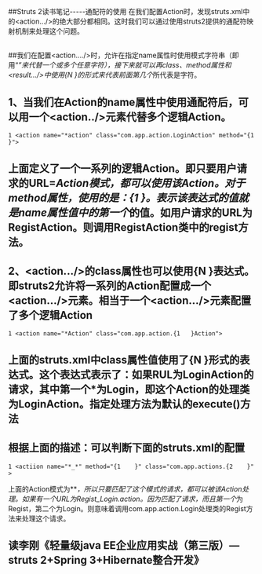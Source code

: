 ##Struts 2读书笔记-----通配符的使用  在我们配置Action时，发现struts.xml中的<action…/>的绝大部分都相同。这时我们可以通过使用struts2提供的通配符映射机制来处理这个问题。

##
##我们在配置<action…./>时，允许在指定name属性时使用模式字符串（即用“*”来代替一个或多个任意字符），接下来就可以再class、method属性和<result…/>中使用{N	}的形式来代表前面第几个*所代表是字符。

##
## 1、当我们在Action的name属性中使用通配符后，可以用一个<action../>元素代替多个逻辑Action。	1 <action name="*action" class="com.app.action.LoginAction" method="{1	}">

##
## 上面定义了一个一系列的逻辑Action。即只要用户请求的URL=*Action模式，都可以使用该Action。对于method属性，使用的是：{1	}。表示该表达式的值就是name属性值中的第一个*的值。如用户请求的URL为RegistAction。则调用RegistAction类中的regist方法。

##
## 2、<action.../>的class属性也可以使用{N	}表达式。即struts2允许将一系列的Action配置成一个<action.../>元素。相当于一个<action.../>元素配置了多个逻辑Action	1 <action name="*Action" class="com.app.action.{1	}Action">

##
##

##
## 上面的struts.xml中class属性值使用了{N	}形式的表达式。这个表达式表示了：如果RUL为LoginAction的请求，其中第一个*为Login，即这个Action的处理类为LoginAction。指定处理方法为默认的execute()方法

##
## 根据上面的描述：可以判断下面的struts.xml的配置	1 <actiion name="*_*" method="{1	}" class="com.app.actions.{2	}" >上面的Action模式为**_*，所以只要匹配了这个模式的请求，都可以被该Action处理。如果有一个URL为Regist_Login.action。因为匹配了*_*请求，而且第一个*为Regist，第二个为Login。则意味着调用com.app.action.Login处理类的Regist方法来处理这个请求。

##
##

##
## 读李刚《轻量级java EE企业应用实战（第三版）—struts 2+Spring 3+Hibernate整合开发》